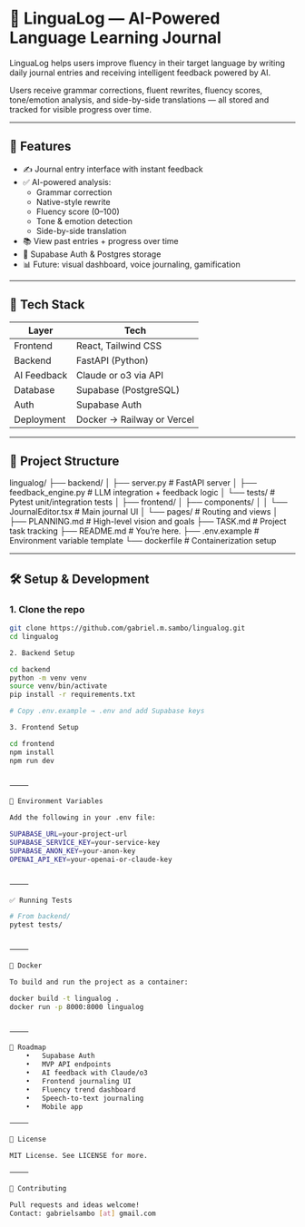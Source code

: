 

# 📝 LinguaLog — AI-Powered Language Learning Journal

LinguaLog helps users improve fluency in their target language by writing daily journal entries and receiving intelligent feedback powered by AI.

Users receive grammar corrections, fluent rewrites, fluency scores, tone/emotion analysis, and side-by-side translations — all stored and tracked for visible progress over time.

---

## 🚀 Features

- ✍️ Journal entry interface with instant feedback
- ✅ AI-powered analysis:
  - Grammar correction
  - Native-style rewrite
  - Fluency score (0–100)
  - Tone & emotion detection
  - Side-by-side translation
- 📚 View past entries + progress over time
- 🔐 Supabase Auth & Postgres storage
- 📊 Future: visual dashboard, voice journaling, gamification

---

## 🧠 Tech Stack

| Layer        | Tech                         |
|--------------|------------------------------|
| Frontend     | React, Tailwind CSS          |
| Backend      | FastAPI (Python)             |
| AI Feedback  | Claude or o3 via API         |
| Database     | Supabase (PostgreSQL)        |
| Auth         | Supabase Auth                |
| Deployment   | Docker → Railway or Vercel   |

---

## 📂 Project Structure

lingualog/
├── backend/
│   ├── server.py                # FastAPI server
│   ├── feedback_engine.py       # LLM integration + feedback logic
│   └── tests/                   # Pytest unit/integration tests
│
├── frontend/
│   ├── components/
│   │   └── JournalEditor.tsx    # Main journal UI
│   └── pages/                   # Routing and views
│
├── PLANNING.md                  # High-level vision and goals
├── TASK.md                      # Project task tracking
├── README.md                    # You’re here.
├── .env.example                 # Environment variable template
└── dockerfile                   # Containerization setup

---

## 🛠️ Setup & Development

### 1. Clone the repo
```bash
git clone https://github.com/gabriel.m.sambo/lingualog.git
cd lingualog

2. Backend Setup

cd backend
python -m venv venv
source venv/bin/activate
pip install -r requirements.txt

# Copy .env.example → .env and add Supabase keys

3. Frontend Setup

cd frontend
npm install
npm run dev


⸻

🔐 Environment Variables

Add the following in your .env file:

SUPABASE_URL=your-project-url
SUPABASE_SERVICE_KEY=your-service-key
SUPABASE_ANON_KEY=your-anon-key
OPENAI_API_KEY=your-openai-or-claude-key


⸻

✅ Running Tests

# From backend/
pytest tests/


⸻

🐳 Docker

To build and run the project as a container:

docker build -t lingualog .
docker run -p 8000:8000 lingualog


⸻

🧭 Roadmap
	•	Supabase Auth
	•	MVP API endpoints
	•	AI feedback with Claude/o3
	•	Frontend journaling UI
	•	Fluency trend dashboard
	•	Speech-to-text journaling
	•	Mobile app

⸻

📄 License

MIT License. See LICENSE for more.

⸻

🤝 Contributing

Pull requests and ideas welcome!
Contact: gabrielsambo [at] gmail.com